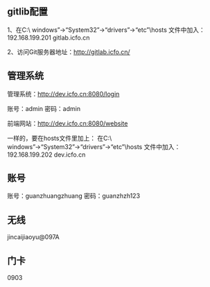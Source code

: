 ## gitlib配置
1、在C:\ windows”→“System32”→“drivers”→“etc”\hosts 文件中加入：
192.168.199.201  gitlab.icfo.cn

2、访问Git服务器地址：http://gitlab.icfo.cn/

## 管理系统
管理系统：http://dev.icfo.cn:8080/login

账号：admin
密码：admin

前端网站：http://dev.icfo.cn:8080/website

一样的，要在hosts文件里加上：
在C:\ windows”→“System32”→“drivers”→“etc”\hosts 文件中加入：
192.168.199.202  dev.icfo.cn

## 账号
账号：guanzhuangzhuang
密码：guanzhzh123

## 无线
jincaijiaoyu@097A

## 门卡
0903



